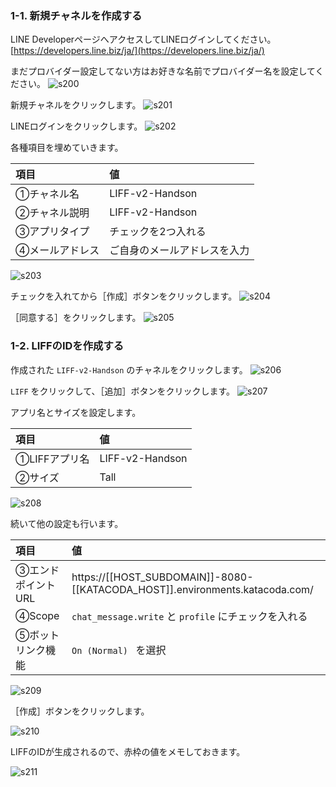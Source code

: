 ### 1-1. 新規チャネルを作成する
LINE DeveloperページへアクセスしてLINEログインしてください。
[https://developers.line.biz/ja/](https://developers.line.biz/ja/)

まだプロバイダー設定してない方はお好きな名前でプロバイダー名を設定してください。
![s200](https://raw.githubusercontent.com/gaomar/katacoda-scenarios/master/liff-v2-handson-playground/images/s200.png)

新規チャネルをクリックします。
![s201](https://raw.githubusercontent.com/gaomar/katacoda-scenarios/master/liff-v2-handson-playground/images/s201.png)

LINEログインをクリックします。
![s202](https://raw.githubusercontent.com/gaomar/katacoda-scenarios/master/liff-v2-handson-playground/images/s202.png)

各種項目を埋めていきます。

|項目|値|
|:--|:--|
|①チャネル名|LIFF-v2-Handson|
|②チャネル説明|LIFF-v2-Handson|
|③アプリタイプ|チェックを2つ入れる|
|④メールアドレス|ご自身のメールアドレスを入力|

![s203](https://raw.githubusercontent.com/gaomar/katacoda-scenarios/master/liff-v2-handson-playground/images/s203.png)

チェックを入れてから［作成］ボタンをクリックします。
![s204](https://raw.githubusercontent.com/gaomar/katacoda-scenarios/master/liff-v2-handson-playground/images/s204.png)

［同意する］をクリックします。
![s205](https://raw.githubusercontent.com/gaomar/katacoda-scenarios/master/liff-v2-handson-playground/images/s205.png)

### 1-2. LIFFのIDを作成する

作成された `LIFF-v2-Handson` のチャネルをクリックします。
![s206](https://raw.githubusercontent.com/gaomar/katacoda-scenarios/master/liff-v2-handson-playground/images/s206.png)

`LIFF` をクリックして、［追加］ボタンをクリックします。
![s207](https://raw.githubusercontent.com/gaomar/katacoda-scenarios/master/liff-v2-handson-playground/images/s207.png)

アプリ名とサイズを設定します。

|項目|値|
|:--|:--|
|①LIFFアプリ名|LIFF-v2-Handson|
|②サイズ|Tall|

![s208](https://raw.githubusercontent.com/gaomar/katacoda-scenarios/master/liff-v2-handson-playground/images/s208.png)

続いて他の設定も行います。

|項目|値|
|:--|:--|
|③エンドポイントURL|https://[[HOST_SUBDOMAIN]]-8080-[[KATACODA_HOST]].environments.katacoda.com/|
|④Scope| `chat_message.write` と `profile` にチェックを入れる|
|⑤ボットリンク機能| `On (Normal) ` を選択|

![s209](https://raw.githubusercontent.com/gaomar/katacoda-scenarios/master/liff-v2-handson-playground/images/s209.png)

［作成］ボタンをクリックします。

![s210](https://raw.githubusercontent.com/gaomar/katacoda-scenarios/master/liff-v2-handson-playground/images/s210.png)

LIFFのIDが生成されるので、赤枠の値をメモしておきます。

![s211](https://raw.githubusercontent.com/gaomar/katacoda-scenarios/master/liff-v2-handson-playground/images/s211.png)